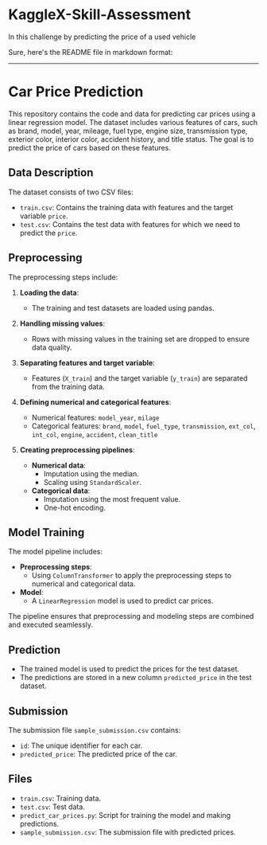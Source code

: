 # KaggleX-Skill-Assessment
In this challenge by predicting the price of a used vehicle

Sure, here's the README file in markdown format:

---

# Car Price Prediction

This repository contains the code and data for predicting car prices using a linear regression model. The dataset includes various features of cars, such as brand, model, year, mileage, fuel type, engine size, transmission type, exterior color, interior color, accident history, and title status. The goal is to predict the price of cars based on these features.

## Data Description

The dataset consists of two CSV files:
- `train.csv`: Contains the training data with features and the target variable `price`.
- `test.csv`: Contains the test data with features for which we need to predict the `price`.

## Preprocessing

The preprocessing steps include:
1. **Loading the data**:
   - The training and test datasets are loaded using pandas.

2. **Handling missing values**:
   - Rows with missing values in the training set are dropped to ensure data quality.

3. **Separating features and target variable**:
   - Features (`X_train`) and the target variable (`y_train`) are separated from the training data.

4. **Defining numerical and categorical features**:
   - Numerical features: `model_year`, `milage`
   - Categorical features: `brand`, `model`, `fuel_type`, `transmission`, `ext_col`, `int_col`, `engine`, `accident`, `clean_title`

5. **Creating preprocessing pipelines**:
   - **Numerical data**:
     - Imputation using the median.
     - Scaling using `StandardScaler`.
   - **Categorical data**:
     - Imputation using the most frequent value.
     - One-hot encoding.

## Model Training

The model pipeline includes:
- **Preprocessing steps**:
  - Using `ColumnTransformer` to apply the preprocessing steps to numerical and categorical data.
- **Model**:
  - A `LinearRegression` model is used to predict car prices.

The pipeline ensures that preprocessing and modeling steps are combined and executed seamlessly.

## Prediction

- The trained model is used to predict the prices for the test dataset.
- The predictions are stored in a new column `predicted_price` in the test dataset.

## Submission

The submission file `sample_submission.csv` contains:
- `id`: The unique identifier for each car.
- `predicted_price`: The predicted price of the car.

## Files

- `train.csv`: Training data.
- `test.csv`: Test data.
- `predict_car_prices.py`: Script for training the model and making predictions.
- `sample_submission.csv`: The submission file with predicted prices.
